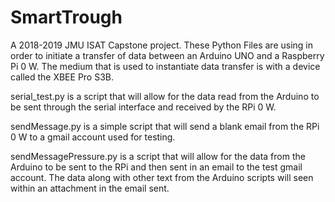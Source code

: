 # SmartTrough
A 2018-2019 JMU ISAT Capstone project.
These Python Files are using in order to initiate a transfer of data between an Arduino UNO and a Raspberry Pi 0 W. The medium that is used to instantiate data transfer is with a device called the XBEE Pro S3B. 

serial_test.py is a script that will allow for the data read from the Arduino to be sent through the serial interface and received by the RPi 0 W.

sendMessage.py is a simple script that will send a blank email from the RPi 0 W to a gmail account used for testing.

sendMessagePressure.py is a script that will allow for the data from the Arduino to be sent to the RPi and then sent in an email to the test gmail account. The data along with other text from the Arduino scripts will seen within an attachment in the email sent.
